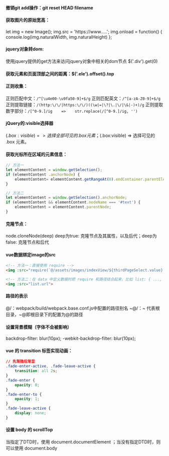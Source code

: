 #### 撤销git add操作：git reset HEAD filename



#### 获取图片的原始宽高：

let img = new Image();
img.src = 'https://www.....';
img.onload = function() { console.log(img.naturalWidth, img.naturalHeight) };



#### jquery对象转dom:

使用jquery提供的get方法来访问jquery对象中相关的dom节点  $('.div').get(0)



#### 获取元素和页面顶部之间的距离：$('.ele').offset().top



#### 正则收集：

正则匹配中文：`/^[\u4e00-\u9fa50-9]+$/g`
正则匹配英文：`/^[a-zA-Z0-9]+$/g`
正则提取链接：`/(http:\/\/|https:\/\/)((\w|=|\?|\.|\/|\&|-)+)/g`
正则提取数字部分：`/[^0-9.]/ig    =>    str.replace(/[^0-9.]/ig, '') `



#### jQuery的:visible选择器

$(.box :visible) => 选择全部可见的 .box 元素；$(.box:visible) => 选择可见的 .box 元素。



#### 获取光标所在区域的元素信息：

```js
// 方法一
let elementContent = window.getSelection();
if (elementContent .anchorNode) {
    elementContent= elementContent.getRangeAt(0).endContainer.parentElement;
}

// 方法二
let elementContent = window.getSelection().anchorNode;
if (elementContent && elementContent.nodeName === '#text') {
    elementContent = elementContent.parentNode;
}

```



#### 克隆节点：

node.cloneNode(deep)
deep为true: 克隆节点及其属性，以及后代；deep为false: 克隆节点和后代



#### vue数据绑定image的src

```html
<!-- 方法一：直接使用 require -->
<img :src="require(`@/assets/images/indexView/${thirdPageSelect.value}.png`)" alt=""> 

<!-- 方法二：在 data 中定义数据时把 require 和路径结合起来，比如 list: { ..., url: require('@/assets/images/indexView/template.png') } -->
<img :src="list.url">
```



#### 路径的表示

@/：webpack/build/webpack.base.conf.js中配置的路径别名
~@/：~ 代表根目录，~@即根目录下的配置为@的路径



#### 设置背景模糊（字体不会被影响）

backdrop-filter: blur(10px); -webkit-backdrop-filter: blur(10px);



#### vue 的 transition 标签实现动画：

```css
// 先渐隐后渐显
.fade-enter-active, .fade-leave-active {
    transition: all 2s;
}
.fade-enter {
    opacity: 0;
}
.fade-enter-to {
    opacity: 1;
}
.fade-leave-active {
    display: none;
}
```



#### 设置 body 的 scrollTop

当指定了DTD时，使用 document.documentElement ；当没有指定DTD时，则可以使用 document.body
